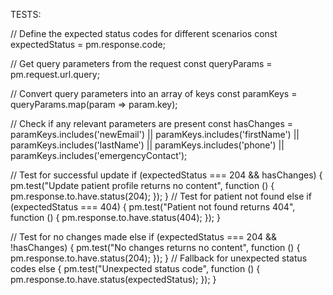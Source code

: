 TESTS:

// Define the expected status codes for different scenarios
const expectedStatus = pm.response.code;

// Get query parameters from the request
const queryParams = pm.request.url.query;

// Convert query parameters into an array of keys
const paramKeys = queryParams.map(param => param.key);

// Check if any relevant parameters are present
const hasChanges = paramKeys.includes('newEmail') || 
                   paramKeys.includes('firstName') || 
                   paramKeys.includes('lastName') || 
                   paramKeys.includes('phone') || 
                   paramKeys.includes('emergencyContact');

// Test for successful update
if (expectedStatus === 204 && hasChanges) {
    pm.test("Update patient profile returns no content", function () {
        pm.response.to.have.status(204);
    });
} 
// Test for patient not found
else if (expectedStatus === 404) {
    pm.test("Patient not found returns 404", function () {
        pm.response.to.have.status(404);
    });
} 

// Test for no changes made
else if (expectedStatus === 204 && !hasChanges) {
    pm.test("No changes returns no content", function () {
        pm.response.to.have.status(204);
    });
} 
// Fallback for unexpected status codes
else {
    pm.test("Unexpected status code", function () {
        pm.response.to.have.status(expectedStatus);
    });
}
